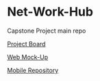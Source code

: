 # Net-Work-Hub
Capstone Project main repo

[Project Board](https://github.com/users/isa4ac/projects/4)

[Web Mock-Up](https://www.figma.com/file/DGGeqGS9AygVTz1SvJoEnK/NetWorkHub-Web-Diagram?type=design&node-id=1448-589&mode=design&t=jHwKvEz6PtKUaJKr-0)

[Mobile Repository](https://github.com/isa4ac/Net-Work-Hub-Mobile)


<!--

appstore link
https://img.shields.io/badge/App_Store-0D96F6?style=for-the-badge&logo=app-store&logoColor=white
